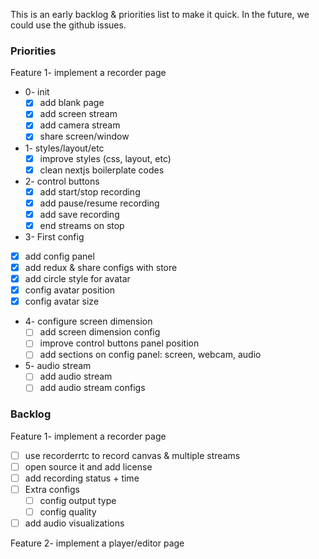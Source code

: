 This is an early backlog & priorities list to make it quick.
In the future, we could use the github issues.

### Priorities
Feature 1- implement a recorder page
- 0- init
  - [x] add blank	page
  - [x] add screen stream
  - [x] add	camera stream
  - [x] share screen/window
- 1- styles/layout/etc
  - [x] improve styles (css, layout, etc)
  - [x] clean nextjs boilerplate codes
- 2- control buttons
  - [x] add start/stop recording
  - [x] add pause/resume recording
  - [x] add save recording
  - [x] end streams on stop
-	3- First config
  - [x] add config panel
  - [x] add redux & share configs with store
  - [x] add circle style for avatar
  - [x] config avatar position
  - [x] config avatar size
- 4- configure screen dimension
  - [ ] add screen dimension config
  - [ ] improve control buttons panel position
  - [ ] add sections on config panel: screen, webcam, audio
- 5- audio stream
  - [ ] add audio stream
  - [ ] add audio stream configs

### Backlog
Feature 1- implement a recorder page
- [ ] use recorderrtc to record canvas & multiple streams
- [ ] open source it and add license
- [ ] add recording status + time
- [ ] Extra configs
  - [ ] config output type
  - [ ] config quality
- [ ] add audio visualizations

Feature 2- implement a player/editor page